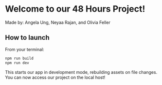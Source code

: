 # Welcome to our 48 Hours Project!

Made by:
Angela Ung, Neyaa Rajan, and Olivia Feller

## How to launch

From your terminal:

```sh
npm run build
npm run dev
```

This starts our app in development mode, rebuilding assets on file changes.
You can now access our project on the local host!
